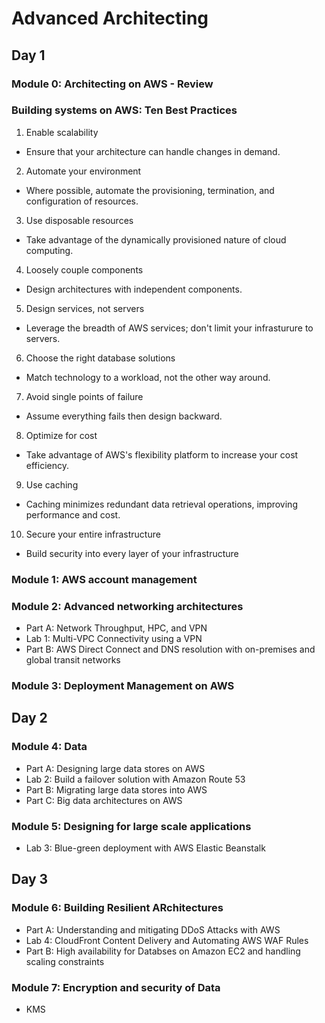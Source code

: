 # Advanced Architecting

## Day 1

### Module 0: Architecting on AWS - Review

### Building systems on AWS: Ten Best Practices

1. Enable scalability
 - Ensure that your architecture can handle changes in demand.

2. Automate your environment
 - Where possible, automate the provisioning, termination, and configuration of resources.

3. Use disposable resources
 - Take advantage of the dynamically provisioned nature of cloud computing.

4. Loosely couple components
 - Design architectures with independent components.

5. Design services, not servers
 - Leverage the breadth of AWS services; don't limit your infrasturure to servers.

6. Choose the right database solutions
 - Match technology to a workload, not the other way around.

7. Avoid single points of failure
 - Assume everything fails then design backward.

8. Optimize for cost
 - Take advantage of AWS's flexibility platform to increase your cost efficiency.

9. Use caching
 - Caching minimizes redundant data retrieval operations, improving performance and cost.

10. Secure your entire infrastructure
 - Build security into every layer of your infrastructure







### Module 1: AWS account management

### Module 2: Advanced networking architectures

 - Part A: Network Throughput, HPC, and VPN
  - Lab 1: Multi-VPC Connectivity using a VPN
 - Part B: AWS Direct Connect and DNS resolution with on-premises and global transit networks

### Module 3: Deployment Management on AWS

## Day 2

### Module 4: Data

- Part A: Designing large data stores on AWS
 - Lab 2: Build a failover solution with Amazon Route 53
- Part B: Migrating large data stores into AWS
- Part C: Big data architectures on AWS

### Module 5: Designing for large scale applications

- Lab 3: Blue-green deployment with AWS Elastic Beanstalk

## Day 3

### Module 6: Building Resilient ARchitectures

- Part A: Understanding and mitigating DDoS Attacks with AWS
 - Lab 4: CloudFront Content Delivery and Automating AWS WAF Rules
- Part B: High availability for Databses on Amazon EC2 and handling scaling constraints

### Module 7: Encryption and security of Data

- KMS

